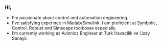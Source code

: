 ### Hi, 

- I'm passionate about control and automation engineering.
- I've satisfying experince in Matlab/Simulink. I am proficient at Symbolic, Control, Robust and Simscape toolboxes especially.
- I’m currently working as Avionics Engineer at Turk Havacilik ve Uzay Sanayii.
